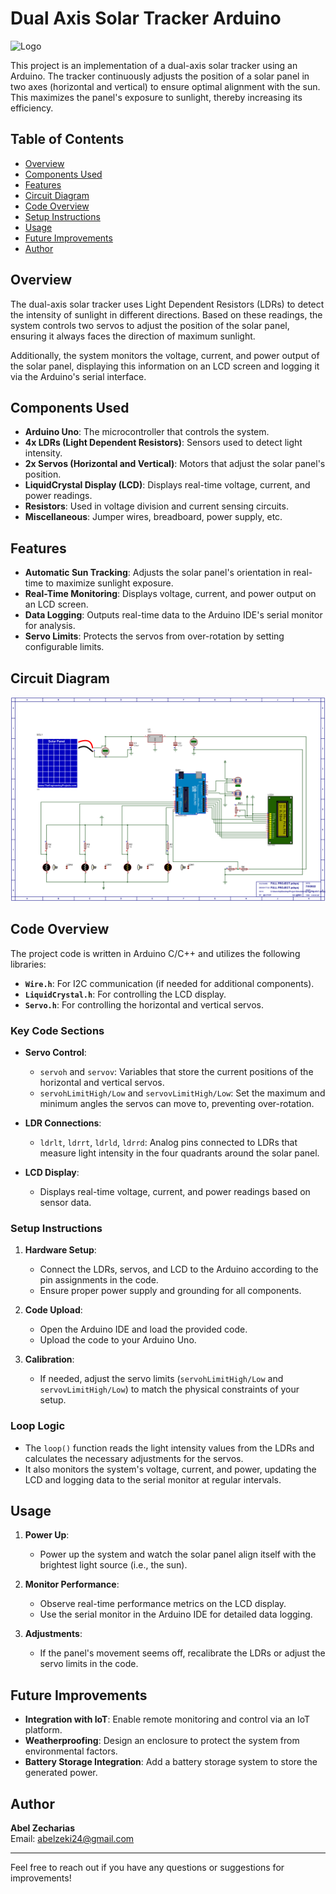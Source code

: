 # Dual Axis Solar Tracker Arduino
![Logo](https://socialify.git.ci/abelzk/Dual-Axis-Solar-Tracker-Arduino/image?language=1&owner=1&name=1&stargazers=1&theme=Light)

This project is an implementation of a dual-axis solar tracker using an Arduino. The tracker continuously adjusts the position of a solar panel in two axes (horizontal and vertical) to ensure optimal alignment with the sun. This maximizes the panel's exposure to sunlight, thereby increasing its efficiency.

## Table of Contents
- [Overview](#overview)
- [Components Used](#components-used)
- [Features](#features)
- [Circuit Diagram](#circuit-diagram)
- [Code Overview](#code-overview)
- [Setup Instructions](#setup-instructions)
- [Usage](#usage)
- [Future Improvements](#future-improvements)
- [Author](#author)

## Overview
The dual-axis solar tracker uses Light Dependent Resistors (LDRs) to detect the intensity of sunlight in different directions. Based on these readings, the system controls two servos to adjust the position of the solar panel, ensuring it always faces the direction of maximum sunlight.

Additionally, the system monitors the voltage, current, and power output of the solar panel, displaying this information on an LCD screen and logging it via the Arduino's serial interface.

## Components Used
- **Arduino Uno**: The microcontroller that controls the system.
- **4x LDRs (Light Dependent Resistors)**: Sensors used to detect light intensity.
- **2x Servos (Horizontal and Vertical)**: Motors that adjust the solar panel's position.
- **LiquidCrystal Display (LCD)**: Displays real-time voltage, current, and power readings.
- **Resistors**: Used in voltage division and current sensing circuits.
- **Miscellaneous**: Jumper wires, breadboard, power supply, etc.

## Features
- **Automatic Sun Tracking**: Adjusts the solar panel's orientation in real-time to maximize sunlight exposure.
- **Real-Time Monitoring**: Displays voltage, current, and power output on an LCD screen.
- **Data Logging**: Outputs real-time data to the Arduino IDE's serial monitor for analysis.
- **Servo Limits**: Protects the servos from over-rotation by setting configurable limits.

## Circuit Diagram
![Circuit Diagram](img/circuit%20diagram.png)

## Code Overview
The project code is written in Arduino C/C++ and utilizes the following libraries:
- **`Wire.h`**: For I2C communication (if needed for additional components).
- **`LiquidCrystal.h`**: For controlling the LCD display.
- **`Servo.h`**: For controlling the horizontal and vertical servos.

### Key Code Sections
- **Servo Control**:
  - `servoh` and `servov`: Variables that store the current positions of the horizontal and vertical servos.
  - `servohLimitHigh/Low` and `servovLimitHigh/Low`: Set the maximum and minimum angles the servos can move to, preventing over-rotation.
  
- **LDR Connections**:
  - `ldrlt`, `ldrrt`, `ldrld`, `ldrrd`: Analog pins connected to LDRs that measure light intensity in the four quadrants around the solar panel.

- **LCD Display**:
  - Displays real-time voltage, current, and power readings based on sensor data.

### Setup Instructions
1. **Hardware Setup**:
   - Connect the LDRs, servos, and LCD to the Arduino according to the pin assignments in the code.
   - Ensure proper power supply and grounding for all components.

2. **Code Upload**:
   - Open the Arduino IDE and load the provided code.
   - Upload the code to your Arduino Uno.

3. **Calibration**:
   - If needed, adjust the servo limits (`servohLimitHigh/Low` and `servovLimitHigh/Low`) to match the physical constraints of your setup.

### Loop Logic
- The `loop()` function reads the light intensity values from the LDRs and calculates the necessary adjustments for the servos.
- It also monitors the system's voltage, current, and power, updating the LCD and logging data to the serial monitor at regular intervals.

## Usage
1. **Power Up**:
   - Power up the system and watch the solar panel align itself with the brightest light source (i.e., the sun).

2. **Monitor Performance**:
   - Observe real-time performance metrics on the LCD display.
   - Use the serial monitor in the Arduino IDE for detailed data logging.

3. **Adjustments**:
   - If the panel's movement seems off, recalibrate the LDRs or adjust the servo limits in the code.

## Future Improvements
- **Integration with IoT**: Enable remote monitoring and control via an IoT platform.
- **Weatherproofing**: Design an enclosure to protect the system from environmental factors.
- **Battery Storage Integration**: Add a battery storage system to store the generated power.

## Author
**Abel Zecharias**  
Email: [abelzeki24@gmail.com](mailto:abelzeki24@gmail.com)

---

Feel free to reach out if you have any questions or suggestions for improvements!
